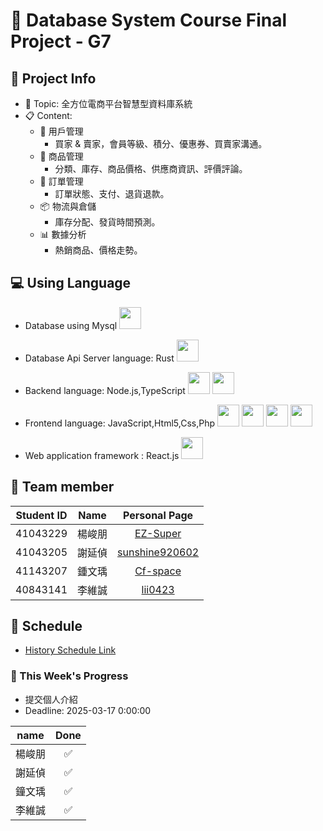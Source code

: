 # 👥 Database System Course Final Project - G7

## 📒 Project Info
* 📌 Topic: 全方位電商平台智慧型資料庫系統
* 📋 Content:
  * 👤 用戶管理
    * 買家 & 賣家，會員等級、積分、優惠券、買賣家溝通。 
  * 📜 商品管理
    * 分類、庫存、商品價格、供應商資訊、評價評論。
  * 🧾 訂單管理
    * 訂單狀態、支付、退貨退款。
  * 📦 物流與倉儲
    * 庫存分配、發貨時間預測。
  * 📊 數據分析
    * 熱銷商品、價格走勢。
          

## 💻 Using Language
* Database using Mysql   <img src="https://cdn.jsdelivr.net/gh/devicons/devicon@latest/icons/mysql/mysql-original-wordmark.svg" width="35" height="35"/>          
* Database Api Server language: Rust   <img src="https://cdn.jsdelivr.net/gh/devicons/devicon@latest/icons/rust/rust-original.svg" width="35" height="35"/>
* Backend language: Node.js,TypeScript   <img src="https://cdn.jsdelivr.net/gh/devicons/devicon@latest/icons/nodejs/nodejs-original-wordmark.svg" width="35" height="35"/>  <img src="https://cdn.jsdelivr.net/gh/devicons/devicon@latest/icons/typescript/typescript-original.svg" width="35" height="35"/>
          
* Frontend language: JavaScript,Html5,Css,Php
  <img src="https://cdn.jsdelivr.net/gh/devicons/devicon@latest/icons/html5/html5-original-wordmark.svg" width="35" height="35"/>
  <img src="https://cdn.jsdelivr.net/gh/devicons/devicon@latest/icons/javascript/javascript-original.svg" width="35" height="35"/>
  <img src="https://cdn.jsdelivr.net/gh/devicons/devicon@latest/icons/css3/css3-original.svg"  width="35" height="35"/>
  <img src="https://cdn.jsdelivr.net/gh/devicons/devicon@latest/icons/php/php-plain.svg" width="35" height="35"/>
  
* Web application framework : React.js <img src="https://cdn.jsdelivr.net/gh/devicons/devicon@latest/icons/react/react-original-wordmark.svg" width="35" height="35"/>
                 
          


## 👾 Team member
|Student ID|Name|Personal Page|
|:---:|:---:|:----:|
|41043229|楊峻朋|[EZ-Super](https://github.com/EZ-Super)|
|41043205|謝延偵|[sunshine920602](https://github.com/EZ-Super/Database-System-Course-Final-Project/blob/main/Team%20Member/%E8%AC%9D%E5%BB%B6%E5%81%B5.md)|
|41143207|鍾文瑀|[Cf-space](https://github.com/EZ-Super/Database-System-Course-Final-Project/blob/main/Team%20Member/%E9%8D%BE%E6%96%87%E7%91%80.md)
|40843141|李維誠|[lii0423](https://github.com/EZ-Super/Database-System-Course-Final-Project/blob/main/Team%20Member/%E6%9D%8E%E7%B6%AD%E8%AA%A0.md)|

## 📆 Schedule
* [History Schedule Link](https://github.com/EZ-Super/Database-System-Course-Final-Project/blob/main/schedule.md)
### 📝 This Week's Progress
* 提交個人介紹
* Deadline: 2025-03-17 0:00:00

|name|Done|
|:--:|:--:|
|楊峻朋|✅|
|謝延偵|✅|
|鐘文瑀|✅|
|李維誠|✅|
